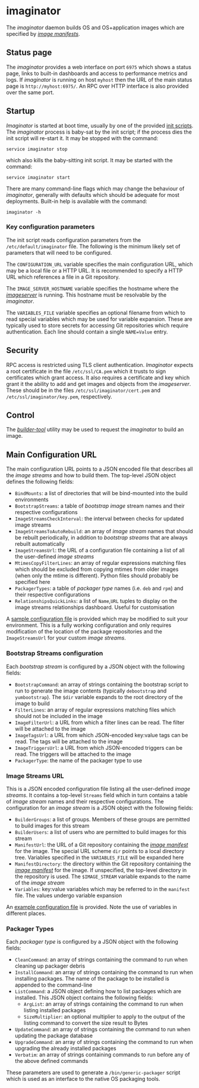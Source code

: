 # imaginator
The *imaginator* daemon builds OS and OS+application images which are specified
by *[image manifests](../../user-guide/image-manifest.md)*.

## Status page
The *imaginator* provides a web interface on port `6975` which shows a status
page, links to built-in dashboards and access to performance metrics and logs.
If *imaginator* is running on host `myhost` then the URL of the main status page
is `http://myhost:6975/`. An RPC over HTTP interface is also provided over the
same port.


## Startup
*Imaginator* is started at boot time, usually by one of the provided
[init scripts](../../init.d/). The *imaginator* process is baby-sat by the init
script; if the process dies the init script will re-start it. It may be stopped
with the command:

```
service imaginator stop
```

which also kills the baby-sitting init script. It may be started with the
command:

```
service imaginator start
```

There are many command-line flags which may change the behaviour of
*imaginator*, generally with defaults which should be adequate for most
deployments. Built-in help is available with the command:

```
imaginator -h
```

### Key configuration parameters
The init script reads configuration parameters from the
`/etc/default/imaginator` file. The following is the minimum likely set of
parameters that will need to be configured.

The `CONFIGURATION_URL` variable specifies the main configuration URL, which may
be a local file or a HTTP URL. It is recommended to specify a HTTP URL which
references a file in a Git repository.

The `IMAGE_SERVER_HOSTNAME` variable specifies the hostname where the
*[imageserver](../imageserver/README.md)* is running. This hostname must be
resolvable by the *imaginator*.

The `VARIABLES_FILE` variable specifies an optional filename from which to read
special variables which may be used for variable expansion. These are typically
used to store secrets for accessing Git repositories which require
authentication. Each line should contain a single `NAME=Value` entry.

## Security
RPC access is restricted using TLS client authentication. *Imaginator* expects
a root certificate in the file `/etc/ssl/CA.pem` which it trusts to sign
certificates which grant access. It also requires a certificate and key which
grant it the ability to add and get images and objects from the *imageserver*.
These should be in the files `/etc/ssl/imaginator/cert.pem` and
`/etc/ssl/imaginator/key.pem`, respectively.

## Control
The *[builder-tool](../builder-tool/README.md)* utility may be used to request
the *imaginator* to build an image.

## Main Configuration URL
The main configuration URL points to a JSON encoded file that describes all the
*image streams* and how to build them. The top-level JSON object defines the
following fields:
- `BindMounts`: a list of directories that will be bind-mounted into the build
                environments
- `BootstrapStreams`: a table of *bootstrap image* stream names and their
  		      respective configurations
- `ImageStreamsCheckInterval`: the interval between checks for updated image
                               streams
- `ImageStreamsToAutoRebuild`: an array of *image stream* names that should be
  			       rebuilt periodically, in addition to *bootstrap
			       streams* that are always rebuilt automatically
- `ImageStreamsUrl`: the URL of a configuration file containing a list of all
  		     the user-defined *image streams*
- `MtimesCopyFilterLines`: an array of regular expressions matching files which
                           should be excluded from copying mtimes from older
			   images (when only the mtime is different). Python
			   files should probably be specified here
- `PackagerTypes`: a table of *packager type* names (i.e. `deb` and `rpm`) and
  		   their respective configurations
- `RelationshipsQuickLinks`: a list of `Name`,`URL` tuples to display on the
                             image streams relationships dashboard. Useful for
			     customisation

A [sample configuration file](conf.json) is provided which may be modified to
suit your environment. This is a fully working configuration and only requires
modification of the location of the package repositories and the
`ImageStreamsUrl` for your custom *image streams*.

### Bootstrap Streams configuration
Each *bootstrap stream* is configured by a JSON object with the following
fields:
- `BootstrapCommand`: an array of strings containing the bootstrap script to run
  		      to generate the image contents (typically `debootstrap`
		      and `yumbootstrap`). The `$dir` variable expands to the
		      root directory of the image to build
- `FilterLines`: an array of regular expressions matching files which should not
  		 be included in the image
- `ImageFilterUrl`: a URL from which a filter lines can be read. The filter will
                    be attached to the image
- `ImageTagsUrl`: a URL from which JSON-encoded key:value tags can be read. The
                  tags will be attached to the image
- `ImageTriggersUrl`: a URL from which JSON-encoded triggers can be read. The
                      triggers will be attached to the image
- `PackagerType`: the name of the packager type to use

### Image Streams URL
This is a JSON encoded configuration file listing all the user-defined *image
streams*. It contains a top-level `Streams` field which in turn contains a table
of *image stream* names and their respective configurations. The configuration
for an *image stream* is a JSON object with the following fields:
- `BuilderGroups`: a list of groups. Members of these groups are permitted to
                   build images for this stream
- `BuilderUsers`: a list of users who are permitted to build images for this
                  stream
- `ManifestUrl`: the URL of a Git repository containing the
  		 *[image manifest](../../user-guide/image-manifest.md)* for the
		 image. The special URL scheme `dir` points to a local directory
		 tree. Variables specified in the `VARIABLES_FILE` will be
		 expanded here
- `ManifestDirectory`: the directory within the Git repository containing the
  		 *[image manifest](../../user-guide/image-manifest.md)* for the
		 image. If unspecified, the top-level directory in the
		 repository is used. The `$IMAGE_STREAM` variable expands to the
		 name of the *image stream*
- `Variables`: key:value variables which may be referred to in the `manifest`
               file. The values undergo variable expansion

An [example configuration file](streams.json) is provided. Note the use of
variables in different places.

### Packager Types
Each *packager type* is configured by a JSON object with the following fields:
- `CleanCommand`: an array of strings containing the command to run when
  		  cleaning up packager debris
- `InstallCommand`: an array of strings containing the command to run when
  		    installing packages. The name of the package to be installed
		    is appended to the command-line
- `ListCommand`: a JSON object defining how to list packages which are
  		 installed. This JSON object contains the following fields:
  - `ArgList`: an array of strings containing the command to run when listing
    	       installed packages
  - `SizeMultiplier`: an optional multiplier to apply to the output of the
    		      listing command to convert the size result to Bytes
- `UpdateCommand`: an array of strings containing the command to run when
  		   updating the package database
- `UpgradeCommand`: an array of strings containing the command to run when
  		    upgrading the already installed packages
- `Verbatim`: an array of strings containing commands to run before any of the
  	      above defined commands

These parameters are used to generate a `/bin/generic-packager` script which is
used as an interface to the native OS packaging tools.
